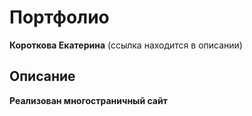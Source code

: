 # Портфолио
 **Короткова Екатерина**
(ссылка находится в описании)
## Описание

**Реализован многостраничный сайт**
